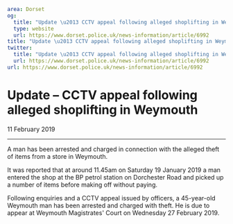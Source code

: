 ```yaml
area: Dorset
og:
  title: "Update \u2013 CCTV appeal following alleged shoplifting in Weymouth"
  type: website
  url: https://www.dorset.police.uk/news-information/article/6992
title: "Update \u2013 CCTV appeal following alleged shoplifting in Weymouth |"
twitter:
  title: "Update \u2013 CCTV appeal following alleged shoplifting in Weymouth"
  url: https://www.dorset.police.uk/news-information/article/6992
url: https://www.dorset.police.uk/news-information/article/6992
```

# Update – CCTV appeal following alleged shoplifting in Weymouth

11 February 2019

* * *

A man has been arrested and charged in connection with the alleged theft of items from a store in Weymouth.

It was reported that at around 11.45am on Saturday 19 January 2019 a man entered the shop at the BP petrol station on Dorchester Road and picked up a number of items before making off without paying.

Following enquiries and a CCTV appeal issued by officers, a 45-year-old Weymouth man has been arrested and charged with theft. He is due to appear at Weymouth Magistrates' Court on Wednesday 27 February 2019.
